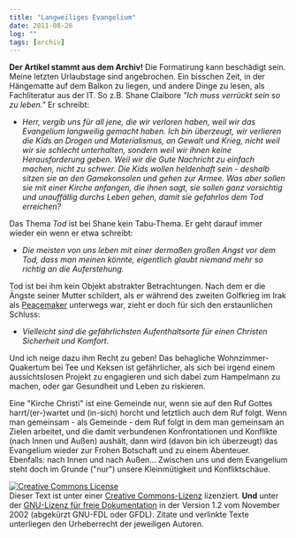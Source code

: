 ```yaml
---
title: "Langweiliges Evangelium"
date: 2011-08-26
log: ""
tags: [archiv]
---
```

**Der Artikel stammt aus dem Archiv!** Die Formatirung kann beschädigt sein.
Meine letzten Urlaubstage sind angebrochen. Ein bisschen Zeit, in der Hängematte auf dem Balkon zu liegen, und andere Dinge zu lesen, als Fachliteratur aus der IT. So z.B. Shane Claibore <i>"Ich muss verrückt sein so zu leben."</i> Er schreibt:

<ul><li><i>Herr, vergib uns für all jene, die wir verloren haben, weil wir das Evangelium langweilig gemacht haben. Ich bin überzeugt, wir verlieren  die Kids an Drogen und Materialismus, an Gewalt und Krieg, nicht weil wir sie schlecht unterhalten, sondern weil wir ihnen keine Herausforderung geben. Weil wir die Gute Nachricht zu einfach machen, nicht zu schwer. Die Kids wollen heldenhaft sein - deshalb sitzen sie an den Gamekonsolen und gehen zur Armee. Was aber sollen sie mit einer Kirche anfangen, die ihnen sagt, sie sollen ganz vorsichtig und unauffällig durchs Leben gehen, damit sie gefahrlos dem Tod erreichen?</i></li></ul>

Das Thema <i>Tod</i> ist bei Shane kein Tabu-Thema. Er geht darauf immer wieder ein wenn er etwa schreibt:

<ul><li><i>Die meisten von uns leben mit einer dermaßen großen Angst vor dem Tod, dass man meinen könnte, eigentlich glaubt niemand mehr so richtig an die Auferstehung.</i></li></ul>

Tod ist bei ihm kein Objekt abstrakter Betrachtungen. Nach dem er die Ängste seiner Mutter schildert, als er während des zweiten Golfkrieg im Irak als <a href="http://de.wikipedia.org/wiki/Peacemaker">Peacemaker</a> unterwegs war, zieht er doch für sich den erstaunlichen Schluss:

<ul><li><i>Vielleicht sind die gefährlichsten Aufenthaltsorte für einen Christen Sicherheit und Komfort.</i></li></ul>

Und ich neige dazu ihm Recht zu geben! Das behagliche Wohnzimmer-Quakertum bei Tee und Keksen ist gefährlicher, als sich bei irgend einem aussichtslosen Projekt zu engagieren und sich dabei zum Hampelmann zu machen, oder gar Gesundheit und Leben zu riskieren. 

Eine "Kirche Christi" ist eine Gemeinde nur, wenn sie auf den Ruf Gottes harrt/(er-)wartet und (in-sich) horcht und letztlich auch dem Ruf folgt. Wenn man gemeinsam - als Gemeinde - dem Ruf folgt in dem man gemeinsam an Zielen arbeitet, und die damit verbundenen Konfrontationen und Konflikte (nach Innen und Außen) aushält, dann wird (davon bin ich überzeugt) das Evangelium wieder zur Frohen Botschaft und zu einem Abenteuer. Ebenfalls: nach Innen und nach Außen... Zwischen uns und dem Evangelium steht doch im Grunde ("nur") unsere Kleinmütigkeit und Konfliktschäue.   



<a href="http://creativecommons.org/licenses/by-sa/3.0/de/" rel="license"><img src="http://i.creativecommons.org/l/by-sa/3.0/de/88x31.png" style="border-width: 0pt;" alt="Creative Commons License" /></a><br />
Dieser <span rel="dc:type" href="http://purl.org/dc/dcmitype/Text" xmlns:dc="http://purl.org/dc/elements/1.1/">Text</span> ist unter einer <a href="http://creativecommons.org/licenses/by-sa/3.0/de/" rel="license">Creative Commons-Lizenz</a> lizenziert. **Und** unter der <a href="http://de.wikipedia.org/wiki/GFDL">GNU-Lizenz f&uuml;r freie Dokumentation</a> in der Version 1.2 vom November 2002 (abgek&uuml;rzt GNU-FDL oder GFDL). Zitate und verlinkte Texte unterliegen den Urheberrecht der jeweiligen Autoren.
